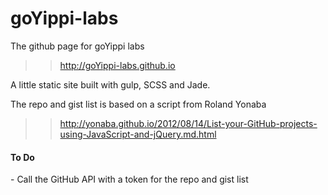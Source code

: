 # goYippi-labs
The github page for goYippi labs
>> http://goYippi-labs.github.io

A little static site built with gulp, SCSS and Jade.

The repo and gist list is based on a script from Roland Yonaba
>> http://yonaba.github.io/2012/08/14/List-your-GitHub-projects-using-JavaScript-and-jQuery.md.html

<h4>To Do</h4>
- Call the GitHub API with a token for the repo and gist list